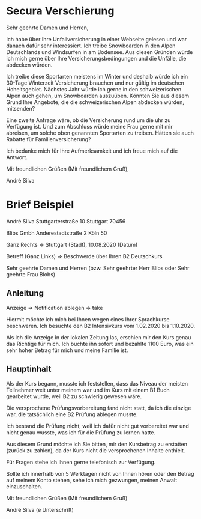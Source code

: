 # Secura Verschierung 

Sehr geehrte Damen und Herren,


Ich habe über Ihre Unfallversicherung in einer Webseite gelesen und war danach dafür sehr interessiert. Ich treibe Snowboarden in den Alpen Deutschlands und Windsurfen in am Bodensee. Aus diesen Gründen würde ich mich gerne über Ihre Versicherungsbedingungen und die Unfälle, die abdecken würden. 

Ich treibe diese Sportarten meistens im Winter und deshalb würde ich ein 30-Tage Winterzeit Versicherung brauchen und nur gültig im deutschen Hoheitsgebiet. Nächstes Jahr würde ich gerne in den schweizerischen Alpen auch gehen, um Snowboarden auszuüben. Könnten Sie aus diesem Grund Ihre Angebote, die die schweizerischen Alpen abdecken würden, mitsenden?


Eine zweite Anfrage wäre, ob die Versicherung rund um die uhr zu Verfügung ist. Und zum Abschluss würde meine Frau gerne mit mir abreisen, um solche oben genannten Sportarten zu treiben. Hätten sie auch Rabatte für Familienversicherung?

Ich bedanke mich für Ihre Aufmerksamkeit und ich freue mich auf die Antwort.

Mit freundlichen Grüßen (Mit freundlichem Gruß),

André Silva

# Brief Beispiel

André Silva
Stuttgarterstraße 10
Stuttgart
70456

Blibs Gmbh
Anderestadtstraße 2
Köln
50

Ganz Rechts => Stuttgart (Stadt), 10.08.2020 (Datum)

Betreff (Ganz Links) => Beschwerde über Ihren B2 Deutschkurs

Sehr geehrte Damen und Herren (bzw. Sehr geehrter Herr Blibs oder Sehr geehrte Frau Blobs)

## Anleitung ##

Anzeige => Notification
ablegen => take

Hiermit möchte ich mich bei Ihnen wegen eines Ihrer Sprachkurse beschweren. Ich besuchte den B2 Intensivkurs vom 1.02.2020 bis 1.10.2020.

Als ich die Anzeige in der lokalen Zeitung las, erschien mir den Kurs genau das Richtige für mich. Ich buchte ihn sofort und bezahlte 1100 Euro, was ein sehr hoher Betrag für mich und meine Familie ist.

## Hauptinhalt
Als der Kurs begann, musste ich feststellen, dass das Niveau der meisten Teilnehmer weit unter meinem war und im Kurs mit einem B1 Buch gearbeitet wurde, weil B2 zu schwierig gewesen wäre.

Die versprochene Prüfungsvorbereitung fand nicht statt, da ich die einzige war, die tatsächlich eine B2 Prüfung ablegen musste.

Ich bestand die Prüfung nicht, weil ich dafür nicht gut vorbereitet war und nicht genau wusste, was ich für die Prüfung zu lernen hatte.

Aus diesem Grund möchte ich Sie bitten, mir den Kursbetrag zu erstatten (zurück zu zahlen), da der Kurs nicht die versprochenen Inhalte enthielt.

Für Fragen stehe ich Ihnen gerne telefonisch zur Verfügung.

Sollte ich innerhalb von 5 Werktagen nicht von Ihnen hören oder den Betrag auf meinem Konto stehen, sehe ich mich gezwungen, meinen Anwalt einzuschalten.

Mit freundlichen Grüßen (Mit freundlichem Gruß)

André Silva 
(e Unterschrift)
